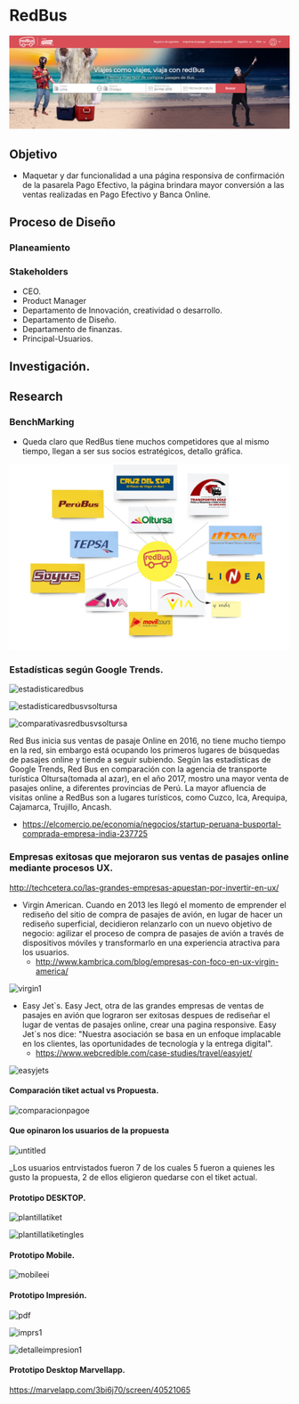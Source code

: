
# RedBus

![Imagenes](img/pantallainicio.png) 


## Objetivo
- Maquetar y dar funcionalidad a una página responsiva de confirmación de la pasarela Pago Efectivo, la página brindara mayor conversión a las ventas realizadas en Pago Efectivo y Banca Online.

## Proceso de Diseño

### Planeamiento
### Stakeholders
- CEO.
- Product Manager
- Departamento de Innovación, creatividad o desarrollo.
- Departamento de Diseño.
- Departamento de finanzas.
- Principal-Usuarios.
## Investigación.
## Research
### BenchMarking 
- Queda claro que RedBus tiene muchos competidores que al mismo tiempo, llegan a ser sus socios estratégicos, detallo gráfica.

![Imagenes](img/plantllabechmarking.jpg) 

### Estadísticas según Google Trends.

![estadisticaredbus](https://user-images.githubusercontent.com/32305619/38237697-83b3b3fc-36ed-11e8-8674-70c3751b681f.png)

![estadisticaredbusvsoltursa](https://user-images.githubusercontent.com/32305619/38237705-8912303a-36ed-11e8-9ac5-1f61561e92fe.png)

![comparativasredbusvsoltursa](https://user-images.githubusercontent.com/32305619/38237712-8c166cce-36ed-11e8-837d-c6c52819deca.jpg)

Red Bus inicia sus ventas de pasaje Online en 2016, no tiene mucho tiempo en la red, sin embargo está ocupando los primeros lugares de búsquedas de pasajes online y tiende a seguir subiendo. Según las estadísticas de Google Trends, Red Bus en comparación con la agencia de transporte turística Oltursa(tomada al azar), en el año  2017, mostro una mayor venta de pasajes online, a diferentes provincias de Perú. La mayor afluencia de visitas online a RedBus son a lugares turísticos, como Cuzco, Ica, Arequipa, Cajamarca, Trujillo, Ancash.
- https://elcomercio.pe/economia/negocios/startup-peruana-busportal-comprada-empresa-india-237725

### Empresas exitosas que mejoraron sus ventas de pasajes online mediante procesos UX.
http://techcetera.co/las-grandes-empresas-apuestan-por-invertir-en-ux/

- Virgin American.
    Cuando en 2013 les llegó el momento de emprender el rediseño del sitio de compra de pasajes de avión, en lugar de hacer un rediseño superficial, decidieron relanzarlo con un nuevo objetivo de negocio: agilizar el proceso de compra de pasajes de avión a través de dispositivos móviles y transformarlo en una experiencia atractiva para los usuarios. 
   - http://www.kambrica.com/blog/empresas-con-foco-en-ux-virgin-america/

 ![virgin1](https://user-images.githubusercontent.com/32305619/38237860-ef9ab9a8-36ed-11e8-92c9-5cd28155eab7.png)

- Easy Jet`s.
    Easy Ject, otra de las grandes empresas de ventas de pasajes en avión que lograron ser exitosas despues de rediseñar el lugar de ventas de pasajes online, crear una pagina responsive. Easy Jet´s nos dice: "Nuestra asociación se basa en un enfoque implacable en los clientes, las oportunidades de tecnología y la entrega digital".
    - https://www.webcredible.com/case-studies/travel/easyjet/

![easyjets](https://user-images.githubusercontent.com/32305619/38237865-f2ef8bec-36ed-11e8-9b41-3bc24e9c3101.png)


#### Comparación tiket actual vs Propuesta.
![comparacionpagoe](https://user-images.githubusercontent.com/32305619/38267996-a0df6eb2-3742-11e8-98b1-f9edd072ac59.png)


#### Que opinaron los usuarios de la propuesta
![untitled](https://user-images.githubusercontent.com/32305619/38269562-85b40fcc-3746-11e8-9324-dcc9a5e2cae8.jpg)

_Los usuarios entrvistados fueron 7 de los cuales 5 fueron a quienes les gusto la propuesta, 2 de ellos eligieron quedarse con el tiket actual.
#### Prototipo DESKTOP.
![plantillatiket](https://user-images.githubusercontent.com/32305619/38238065-5faa3e12-36ee-11e8-8b7d-2db490ce5933.png)

![plantillatiketingles](https://user-images.githubusercontent.com/32305619/38238074-65285c0c-36ee-11e8-9a2a-1a77b74beca9.png)

#### Prototipo Mobile.
![mobileei](https://user-images.githubusercontent.com/32305619/38242268-fe559290-36f9-11e8-966e-5e3825db15be.png)

#### Prototipo Impresión.
![pdf](https://user-images.githubusercontent.com/32305619/38238086-6c5304f0-36ee-11e8-8d2b-9a866a3d459c.png)

![imprs1](https://user-images.githubusercontent.com/32305619/38238087-7199e546-36ee-11e8-9e9d-5e530c76be20.png)

![detalleimpresion1](https://user-images.githubusercontent.com/32305619/38177447-435366e4-35c7-11e8-8ccf-8d17cfad24af.png)




#### Prototipo Desktop Marvellapp.
https://marvelapp.com/3bi6j70/screen/40521065



